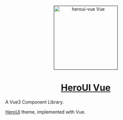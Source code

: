 <p align="center">
    <a href="">
        <img src="https://raw.githubusercontent.com/heroui-vue/heroui-vue/refs/heads/main/docs/public/logo.png" alt="heroui-vue Vue" width="200">
        <h1 align="center">HeroUI Vue</h1>
    </a>
</p>

A Vue3 Component Library.

[HeroUI](https://www.heroui.com/) theme, implemented with Vue.
